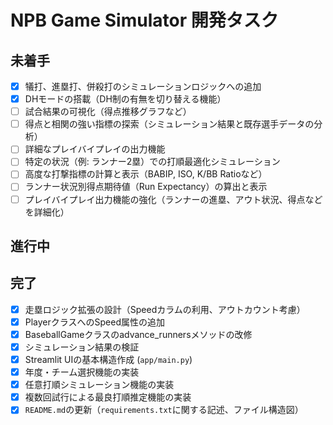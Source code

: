 # NPB Game Simulator 開発タスク

## 未着手

- [x] 犠打、進塁打、併殺打のシミュレーションロジックへの追加
- [x] DHモードの搭載（DH制の有無を切り替える機能）
- [ ] 試合結果の可視化（得点推移グラフなど）
- [ ] 得点と相関の強い指標の探索（シミュレーション結果と既存選手データの分析）
- [ ] 詳細なプレイバイプレイの出力機能
- [ ] 特定の状況（例: ランナー2塁）での打順最適化シミュレーション
- [ ] 高度な打撃指標の計算と表示（BABIP, ISO, K/BB Ratioなど）
- [ ] ランナー状況別得点期待値（Run Expectancy）の算出と表示
- [ ] プレイバイプレイ出力機能の強化（ランナーの進塁、アウト状況、得点などを詳細化）

## 進行中

## 完了

- [x] 走塁ロジック拡張の設計（Speedカラムの利用、アウトカウント考慮）
- [x] PlayerクラスへのSpeed属性の追加
- [x] BaseballGameクラスのadvance_runnersメソッドの改修
- [x] シミュレーション結果の検証
- [x] Streamlit UIの基本構造作成 (`app/main.py`)
- [x] 年度・チーム選択機能の実装
- [x] 任意打順シミュレーション機能の実装
- [x] 複数回試行による最良打順推定機能の実装
- [x] `README.md`の更新（`requirements.txt`に関する記述、ファイル構造図）